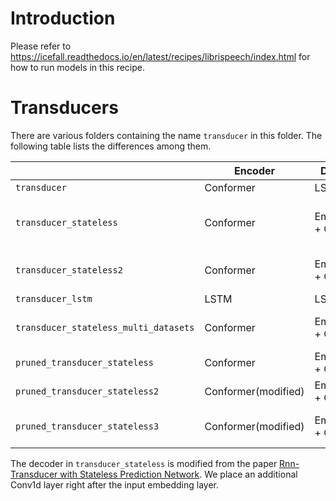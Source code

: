 
# Introduction

Please refer to <https://icefall.readthedocs.io/en/latest/recipes/librispeech/index.html>
for how to run models in this recipe.

# Transducers

There are various folders containing the name `transducer` in this folder.
The following table lists the differences among them.

|                                       | Encoder             | Decoder            | Comment                                           |
|---------------------------------------|---------------------|--------------------|-------------------------------------------------------|
| `transducer`                          | Conformer           | LSTM               |                                                       |
| `transducer_stateless`                | Conformer           | Embedding + Conv1d | Using optimized_transducer from computing RNN-T loss  |
| `transducer_stateless2`               | Conformer           | Embedding + Conv1d | Using torchaudio for computing RNN-T loss             |
| `transducer_lstm`                     | LSTM                | LSTM               |                                                       |
| `transducer_stateless_multi_datasets` | Conformer           | Embedding + Conv1d | Using data from GigaSpeech as extra training data     |
| `pruned_transducer_stateless`         | Conformer           | Embedding + Conv1d | Using k2 pruned RNN-T loss                            |
| `pruned_transducer_stateless2`        | Conformer(modified) | Embedding + Conv1d | Using k2 pruned RNN-T loss                            |
| `pruned_transducer_stateless3`        | Conformer(modified) | Embedding + Conv1d | Using k2 pruned RNN-T loss,  more encoder layers      |


The decoder in `transducer_stateless` is modified from the paper
[Rnn-Transducer with Stateless Prediction Network](https://ieeexplore.ieee.org/document/9054419/).
We place an additional Conv1d layer right after the input embedding layer.
